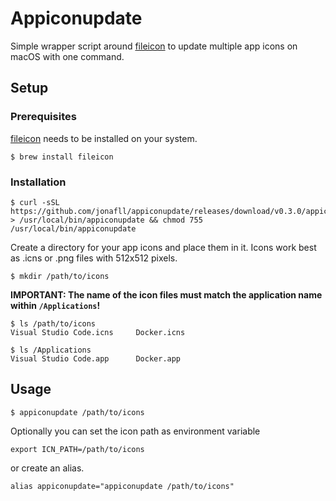 # Appiconupdate

Simple wrapper script around [fileicon](https://github.com/mklement0/fileicon) to update multiple app icons on macOS with one command.

## Setup

### Prerequisites

[fileicon](https://github.com/mklement0/fileicon) needs to be installed on your system.

```shell
$ brew install fileicon
```

### Installation

```shell
$ curl -sSL https://github.com/jonafll/appiconupdate/releases/download/v0.3.0/appiconupdate.sh > /usr/local/bin/appiconupdate && chmod 755 /usr/local/bin/appiconupdate
```

Create a directory for your app icons and place them in it. Icons work best as .icns or .png files with 512x512 pixels.

```shell
$ mkdir /path/to/icons
```

**IMPORTANT: The name of the icon files must match the application name within `/Applications`!**

```shell
$ ls /path/to/icons
Visual Studio Code.icns     Docker.icns

$ ls /Applications
Visual Studio Code.app      Docker.app
```

## Usage

```shell
$ appiconupdate /path/to/icons
```

Optionally you can set the icon path as environment variable

```shell
export ICN_PATH=/path/to/icons
```

or create an alias.

```shell
alias appiconupdate="appiconupdate /path/to/icons"
```

